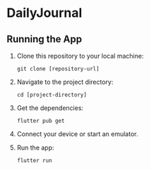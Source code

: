 # DailyJournal

## Running the App

1. Clone this repository to your local machine:

    ```
    git clone [repository-url]
    ```

2. Navigate to the project directory:

    ```
    cd [project-directory]
    ```

3. Get the dependencies:

    ```
    flutter pub get
    ```

4. Connect your device or start an emulator.

5. Run the app:

    ```
    flutter run
    ```
